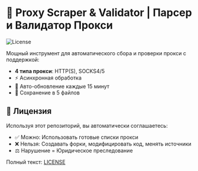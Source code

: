 # 🔄 Proxy Scraper & Validator | Парсер и Валидатор Прокси

![License](https://img.shields.io/badge/License-Custom-red?style=flat-square)

Мощный инструмент для автоматического сбора и проверки прокси с поддержкой:
- **4 типа прокси**: HTTP(S), SOCKS4/5
- ⚡ Асинхронная обработка
- 🤖 Авто-обновление каждые 15 минут
- 📁 Сохранение в 5 файлов

## 📜 Лицензия
Используя этот репозиторий, вы автоматически соглашаетесь:
- ✅ Можно: Использовать готовые списки прокси
- ❌ Нельзя: Создавать форки, модифицировать код, менять источники
- ⚖️ Нарушение = Юридическое преследование

Полный текст: [LICENSE](LICENSE_ru.md)
